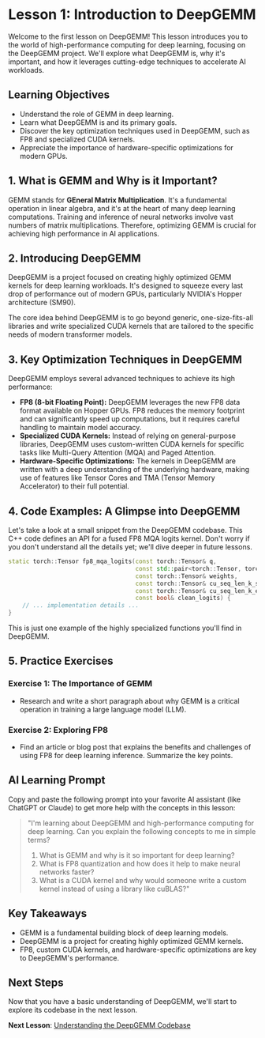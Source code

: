 # Lesson 1: Introduction to DeepGEMM

Welcome to the first lesson on DeepGEMM! This lesson introduces you to the world of high-performance computing for deep learning, focusing on the DeepGEMM project. We'll explore what DeepGEMM is, why it's important, and how it leverages cutting-edge techniques to accelerate AI workloads.

## Learning Objectives
- Understand the role of GEMM in deep learning.
- Learn what DeepGEMM is and its primary goals.
- Discover the key optimization techniques used in DeepGEMM, such as FP8 and specialized CUDA kernels.
- Appreciate the importance of hardware-specific optimizations for modern GPUs.

## 1. What is GEMM and Why is it Important?

GEMM stands for **GEneral Matrix Multiplication**. It's a fundamental operation in linear algebra, and it's at the heart of many deep learning computations.  Training and inference of neural networks involve vast numbers of matrix multiplications. Therefore, optimizing GEMM is crucial for achieving high performance in AI applications.

## 2. Introducing DeepGEMM

DeepGEMM is a project focused on creating highly optimized GEMM kernels for deep learning workloads. It's designed to squeeze every last drop of performance out of modern GPUs, particularly NVIDIA's Hopper architecture (SM90).

The core idea behind DeepGEMM is to go beyond generic, one-size-fits-all libraries and write specialized CUDA kernels that are tailored to the specific needs of modern transformer models.

## 3. Key Optimization Techniques in DeepGEMM

DeepGEMM employs several advanced techniques to achieve its high performance:

*   **FP8 (8-bit Floating Point):**  DeepGEMM leverages the new FP8 data format available on Hopper GPUs. FP8 reduces the memory footprint and can significantly speed up computations, but it requires careful handling to maintain model accuracy.
*   **Specialized CUDA Kernels:** Instead of relying on general-purpose libraries, DeepGEMM uses custom-written CUDA kernels for specific tasks like Multi-Query Attention (MQA) and Paged Attention.
*   **Hardware-Specific Optimizations:** The kernels in DeepGEMM are written with a deep understanding of the underlying hardware, making use of features like Tensor Cores and TMA (Tensor Memory Accelerator) to their full potential.

## 4. Code Examples: A Glimpse into DeepGEMM

Let's take a look at a small snippet from the DeepGEMM codebase. This C++ code defines an API for a fused FP8 MQA logits kernel. Don't worry if you don't understand all the details yet; we'll dive deeper in future lessons.

```cpp
static torch::Tensor fp8_mqa_logits(const torch::Tensor& q,
                                    const std::pair<torch::Tensor, torch::Tensor>& kv,
                                    const torch::Tensor& weights,
                                    const torch::Tensor& cu_seq_len_k_start,
                                    const torch::Tensor& cu_seq_len_k_end,
                                    const bool& clean_logits) {
    // ... implementation details ...
}
```

This is just one example of the highly specialized functions you'll find in DeepGEMM.

## 5. Practice Exercises

### Exercise 1: The Importance of GEMM
- Research and write a short paragraph about why GEMM is a critical operation in training a large language model (LLM).

### Exercise 2: Exploring FP8
- Find an article or blog post that explains the benefits and challenges of using FP8 for deep learning inference. Summarize the key points.

## AI Learning Prompt

Copy and paste the following prompt into your favorite AI assistant (like ChatGPT or Claude) to get more help with the concepts in this lesson:

> "I'm learning about DeepGEMM and high-performance computing for deep learning. Can you explain the following concepts to me in simple terms?
> 1. What is GEMM and why is it so important for deep learning?
> 2. What is FP8 quantization and how does it help to make neural networks faster?
> 3. What is a CUDA kernel and why would someone write a custom kernel instead of using a library like cuBLAS?"

## Key Takeaways
- GEMM is a fundamental building block of deep learning models.
- DeepGEMM is a project for creating highly optimized GEMM kernels.
- FP8, custom CUDA kernels, and hardware-specific optimizations are key to DeepGEMM's performance.

## Next Steps
Now that you have a basic understanding of DeepGEMM, we'll start to explore its codebase in the next lesson.

**Next Lesson**: [Understanding the DeepGEMM Codebase](02_understanding_the_codebase.md)
